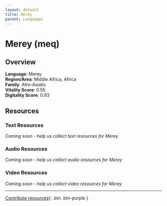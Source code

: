```yaml
---
layout: default
title: Merey
parent: Languages
---
```


# Merey (meq)

## Overview

**Language**: Merey  
**Region/Area**: Middle Africa, Africa  
**Family**: Afro-Asiatic  
**Vitality Score**: 0.55  
**Digitality Score**: 0.93  

## Resources

### Text Resources
*Coming soon - help us collect text resources for Merey*

### Audio Resources
*Coming soon - help us collect audio resources for Merey*

### Video Resources
*Coming soon - help us collect video resources for Merey*

---

[Contribute resources](https://fairtrain.github.io/){: .btn .btn-purple }
